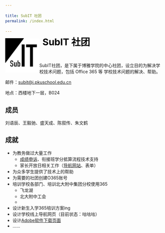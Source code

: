 ```yaml
---

title: SubIT 社团
permalink: /index.html

---
```


<img src="./subit.jpg" width="110" align="left">

<p style="font-size: 30px;margin-bottom: 0.25em;margin-top: -0.4em;padding-left: 120px;font-weight: bold;color: black;" id="subit">SubIT 社团</p>

<p style="
    padding-left: 120px;
"><img src="https://img.shields.io/badge/%E6%88%90%E7%AB%8B%E4%BA%8E-2018.11-blue.svg" alt="">
<img src="https://img.shields.io/badge/Output_Status-%E5%92%95%E5%92%95%E5%92%95-red.svg" alt="">
<img src="https://img.shields.io/badge/%E6%80%BB%E4%BA%BA%E6%95%B0-5-yellow.svg" alt=""></p>

SubIT社团，是下属于博雅学院的中心社团，设立目的为解决学校技术问题，包括 Office 365 等 学校技术问题的解决、帮助。

邮件：[subit@i.pkuschool.edu.cn](mailto:subit@i.pkuschool.edu.cn)

地点：西楼地下一层，B024

## 成员

刘语辰、王毅驰、盛天成、陈叙传、朱文鹤

## 成就

- 为教务做过大量工作
  - [成绩申诉](https://mp.weixin.qq.com/s/EeCa3_i17T6fEsC_F6HaxA)、衔接班学分抵算流程技术支持
  - 家长开放日相关工作（[导航网站](https://pkuschool.github.io/ptm)、表单）
- 为众多学生提供了技术上的帮助
- 为需要的社团创建O365账号
- 培训学校各部门、培训北大附中集团分校使用365
  - 飞龙湖
  - 北大附中工会
  - 
- 设计新生入学365培训方案ing
- 设计学校线上导航网页（目前状态：咕咕咕）
- 设计[Adobe软件下载页面](https://pkuschool.github.io/adobedl)
- ……
